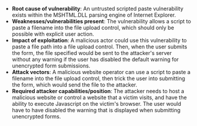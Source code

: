 - **Root cause of vulnerability**: An untrusted scripted paste vulnerability exists within the MSHTML.DLL parsing engine of Internet Explorer.
- **Weaknesses/vulnerabilities present**: The vulnerability allows a script to paste a filename into the file upload control, which should only be possible with explicit user action.
- **Impact of exploitation**: A malicious actor could use this vulnerability to paste a file path into a file upload control. Then, when the user submits the form, the file specified would be sent to the attacker's server without any warning if the user has disabled the default warning for unencrypted form submissions.
- **Attack vectors**: A malicious website operator can use a script to paste a filename into the file upload control, then trick the user into submitting the form, which would send the file to the attacker.
- **Required attacker capabilities/position**: The attacker needs to host a malicious website or control a website that a victim visits, and have the ability to execute Javascript on the victim's browser. The user would have to have disabled the warning that is displayed when submitting unencrypted forms.